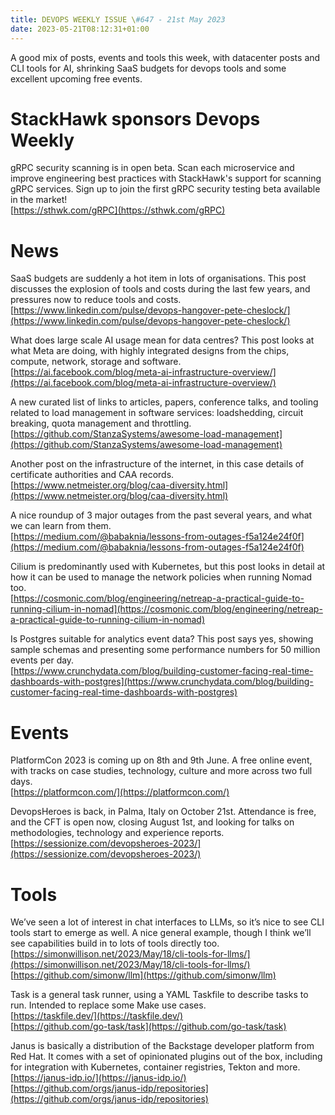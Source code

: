 ```yaml
---
title: DEVOPS WEEKLY ISSUE \#647 - 21st May 2023 
date: 2023-05-21T08:12:31+01:00
---
```


A good mix of posts, events and tools this week, with datacenter posts and CLI tools for AI, shrinking SaaS budgets for devops tools and some excellent upcoming free events.


StackHawk sponsors Devops Weekly
============================

gRPC security scanning is in open beta. Scan each microservice and improve engineering best practices with StackHawk's support for scanning gRPC services. Sign up to join the first gRPC security testing beta available in the market!
<br>[https://sthwk.com/gRPC](https://sthwk.com/gRPC)


News
====

SaaS budgets are suddenly a hot item in lots of organisations. This post discusses the explosion of tools and costs during the last few years, and pressures now to reduce tools and costs.
<br>[https://www.linkedin.com/pulse/devops-hangover-pete-cheslock/](https://www.linkedin.com/pulse/devops-hangover-pete-cheslock/)


What does large scale AI usage mean for data centres? This post looks at what Meta are doing, with highly integrated designs from the chips, compute, network, storage and software.
<br>[https://ai.facebook.com/blog/meta-ai-infrastructure-overview/](https://ai.facebook.com/blog/meta-ai-infrastructure-overview/)


A new curated list of links to articles, papers, conference talks, and tooling related to load management in software services: loadshedding, circuit breaking, quota management and throttling.
<br>[https://github.com/StanzaSystems/awesome-load-management](https://github.com/StanzaSystems/awesome-load-management)


Another post on the infrastructure of the internet, in this case details of certificate authorities and CAA records.
<br>[https://www.netmeister.org/blog/caa-diversity.html](https://www.netmeister.org/blog/caa-diversity.html)


A nice roundup of 3 major outages from the past several years, and what we can learn from them.
<br>[https://medium.com/@babaknia/lessons-from-outages-f5a124e24f0f](https://medium.com/@babaknia/lessons-from-outages-f5a124e24f0f)


Cilium is predominantly used with Kubernetes, but this post looks in detail at how it can be used to manage the network policies when running Nomad too.
<br>[https://cosmonic.com/blog/engineering/netreap-a-practical-guide-to-running-cilium-in-nomad](https://cosmonic.com/blog/engineering/netreap-a-practical-guide-to-running-cilium-in-nomad)


Is Postgres suitable for analytics event data? This post says yes, showing sample schemas and presenting some performance numbers for 50 million events per day.
<br>[https://www.crunchydata.com/blog/building-customer-facing-real-time-dashboards-with-postgres](https://www.crunchydata.com/blog/building-customer-facing-real-time-dashboards-with-postgres)


Events
======

PlatformCon 2023 is coming up on 8th and 9th June. A free online event, with tracks on case studies, technology, culture and more across two full days.
<br>[https://platformcon.com/](https://platformcon.com/)


DevopsHeroes is back, in Palma, Italy on October 21st. Attendance is free, and the CFT is open now, closing August 1st, and looking for talks on methodologies, technology and experience reports.
<br>[https://sessionize.com/devopsheroes-2023/](https://sessionize.com/devopsheroes-2023/)


Tools
=====

We’ve seen a lot of interest in chat interfaces to LLMs, so it’s nice to see CLI tools start to emerge as well. A nice general example, though I think we’ll see capabilities build in to lots of tools directly too.
<br>[https://simonwillison.net/2023/May/18/cli-tools-for-llms/](https://simonwillison.net/2023/May/18/cli-tools-for-llms/)
<br>[https://github.com/simonw/llm](https://github.com/simonw/llm)


Task is a general task runner, using a YAML Taskfile to describe tasks to run. Intended to replace some Make use cases.
<br>[https://taskfile.dev/](https://taskfile.dev/)
<br>[https://github.com/go-task/task](https://github.com/go-task/task)


Janus is basically a distribution of the Backstage developer platform from Red Hat. It comes with a set of opinionated plugins out of the box, including for integration with Kubernetes, container registries, Tekton and more.
<br>[https://janus-idp.io/](https://janus-idp.io/)
<br>[https://github.com/orgs/janus-idp/repositories](https://github.com/orgs/janus-idp/repositories)



